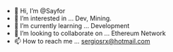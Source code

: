 - 👋 Hi, I’m @Sayfor
- 👀 I’m interested in ... Dev, Mining.
- 🌱 I’m currently learning ... Development
- 💞️ I’m looking to collaborate on ... Ethereum Network
- 📫 How to reach me ... sergiosrx@hotmail.com

<!---
Sayfor/Sayfor is a ✨ special ✨ repository because its `README.md` (this file) appears on your GitHub profile.
You can click the Preview link to take a look at your changes.
--->
